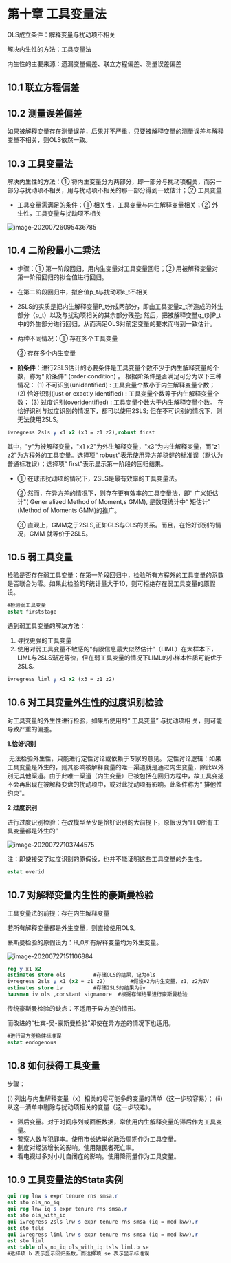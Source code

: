# 第十章  工具变量法

OLS成立条件：解释变量与扰动项不相关

解决内生性的方法：工具变量法

内生性的主要来源：遗漏变量偏差、联立方程偏差、测量误差偏差

## 10.1  联立方程偏差

## 10.2  测量误差偏差

如果被解释变量存在测量误差，后果并不严重，只要被解释变量的测量误差与解释变量不相关，则OLS依然一致。

## 10.3  工具变量法

解决内生性的方法：① 将内生变量分为两部分，即一部分与扰动项相关，而另一部分与扰动项不相关，用与扰动项不相关的那一部分得到一致估计；② 工具变量

- 工具变量需满足的条件：① 相关性，工具变量与内生解释变量相关；② 外生性，工具变量与扰动项不相关

![image-20200726095436785](https://i.loli.net/2020/07/26/vEDLebjAzKsUohN.png)

## 10.4  二阶段最小二乘法

- 步骤：① 第一阶段回归，用内生变量对工具变量回归；② 用被解释变量对第一阶段回归的拟合值进行回归。

- 在第二阶段回归中，拟合值p_t与扰动项ε_t不相关

- 2SLS的实质是把内生解释变量P_t分成两部分，即由工具变量z_t所造成的外生部分（p_t）以及与扰动项相关的其余部分残差; 然后，把被解释变量q_t对P_t中的外生部分进行回归，从而满足OLS对前定变量的要求而得到一致估计。

- 两种不同情况：① 存在多个工具变量

  ② 存在多个内生变量

- **阶条件**：进行2SLS估计的必要条件是工具变量个数不少于内生解释变量的个数，称为“ 阶条件" (order condition) 。
  根据阶条件是否满足可分为以下三种情况：
  (1) 不可识别(unidentified) : 工具变量个数小于内生解释变量个数；
  (2) 恰好识别(just or exactly identified) : 工具变量个数等于内生解释变量个数；
  (3) 过度识别(overidentified) : 工具变量个数大于内生解释变量个数。
  在恰好识别与过度识别的情况下，都可以使用2SLS; 但在不可识别的情况下，则无法使用2SLS。

```stata
ivregress 2sls y x1 x2 (x3 = z1 z2),robust first
```

其中，"y"为被解释变量，"x1 x2"为外生解释变量，"x3"为内生解释变量，而"z1 z2"为方程外的工具变量。选择项“ robust"表示使用异方差稳健的标准误（默认为普通标准误）；选择项“ first"表示显示第一阶段的回归结果。

- ① 在球形扰动项的情况下，2SLS是最有效率的工具变量法。

  ② 然而，在异方差的情况下，则存在更有效率的工具变量法，即“ 广义矩估计"( Gener alized Method of Moment,s GMM), 是数理统计中“ 矩估计"(Method of Moments GMM)的推广。

  ③ 直观上，GMM之于2SLS,正如GLS与OLS的关系。而且，在恰好识别的情况，GMM 就等价于2SLS。

## 10.5  弱工具变量

检验是否存在弱工具变量：在第一阶段回归中，检验所有方程外的工具变量的系数是否联合为零。如果此检验的F统计量大于10，则可拒绝存在弱工具变量的原假设。

```stata
#检验弱工具变量
estat firststage
```

遇到弱工具变量的解决方法：

1. 寻找更强的工具变量
2. 使用对弱工具变量不敏感的“有限信息最大似然估计”（LIML）在大样本下，LIML与2SLS渐近等价，但在弱工具变量的情况下LIML的小样本性质可能优于2SLS。

```stata
ivregress liml y x1 x2 (x3 = z1 z2)
```

## 10.6  对工具变量外生性的过度识别检验

对工具变量的外生性进行检验，如果所使用的“ 工具变量” 与扰动项相
关，则可能导致严重的偏差。

**1.恰好识别**

​	无法检验外生性，只能进行定性讨论或依赖于专家的意见。
​	定性讨论逻辑：如果工具变量是外生的，则其影响被解释变量的唯一渠道就是通过内生变量，除此以外别无其他渠道。由于此唯一渠道（内生变量）已被包括在回归方程中，故工具变拯不会再出现在被解释变盘的扰动项中，或对此扰动项有影响。此条件称为“ 排他性约束"。

**2.过度识别**

​	进行过度识别检验：在改模型至少是恰好识别的大前提下，原假设为“H_0所有工具变量都是外生的”

![image-20200727103744575](https://i.loli.net/2020/07/27/cwE9hOixQRXKbTv.png)



注：即使接受了过度识别的原假设，也并不能证明这些工具变量的外生性。

```stata
estat overid
```

## 10.7  对解释变量内生性的豪斯曼检验

工具变量法的前提：存在内生解释变量

若所有解释变量都是外生变量，则直接使用OLS。

豪斯曼检验的原假设为：H_0所有解释变量均为外生变量。

![image-20200727151106884](https://i.loli.net/2020/07/27/x5Gack3BMsrIqOt.png)

```stata
reg y x1 x2      	
estimates store ols			#存储OLS的结果，记为ols
ivregress 2sls y x1 (x2 = z1 z2)		#假设x2为内生变量，z1，z2为IV
estimates store iv			#存储2SLS的结果为iv
hausman iv ols ,constant sigmamore  #根据存储结果进行豪斯曼检验
```

传统豪斯曼检验的缺点：不适用于异方差的情形。

而改进的“杜宾-吴-豪斯曼检验”即使在异方差的情况下也适用。

```stata
#进行异方差稳健标准误
estat endogenous
```

## 10.8  如何获得工具变量

步骤：

(i) 列出与内生解释变量（x）相关的尽可能多的变量的清单（这一步较容易）；
(ii) 从这一清单中剔除与扰动项相关的变量（这一步较难）。

- 滞后变量。对于时间序列或面板数据，常使用内生解释变量的滞后作为工具变量。
- 警察人数与犯罪率。使用市长选举的政治周期作为工具变量。
- 制度对经济增长的影响。使用殖民者死亡率。
- 看电视过多对小儿自闭症的影响。使用降雨量作为工具变量。

## 10.9  工具变量法的Stata实例

```stata
qui reg lnw s expr tenure rns smsa,r
est sto ols_no_iq
qui reg lnw iq s expr tenure rns smsa,r
est sto ols_with_iq
qui ivregress 2sls lnw s expr tenure rns smsa (iq = med kww),r
est sto tsls
qui ivregress liml lnw s expr tenure rns smsa (iq = med kww),r
est sto liml
est table ols_no_iq ols_with_iq tsls liml.b se
#选择项 b 表示显示回归系数，而选择项 se 表示显示标准误
```


